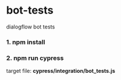 # bot-tests
dialogflow bot tests

### 1. npm install
### 2. npm run cypress

target file: **cypress/integration/bot_tests.js**

